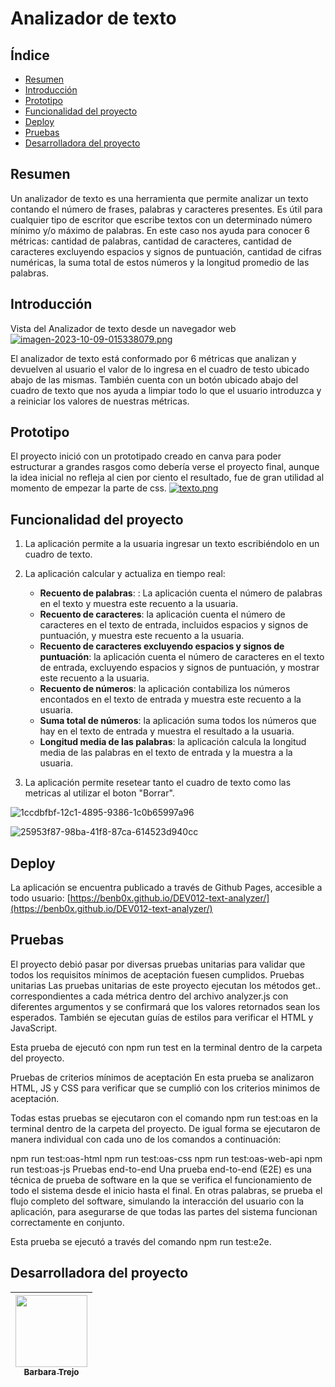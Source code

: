 # Analizador de texto

## Índice

* [Resumen](#Resumen)
* [Introducción](#Introducción)
* [Prototipo](#Prototipo)
* [Funcionalidad del proyecto](#Funcionalidad-del-proyecto)
* [Deploy](#Deploy)
* [Pruebas](#Pruebas)
* [Desarrolladora del proyecto](#Desarrolladora-del-proyecto)


## Resumen

Un analizador de texto es una herramienta que permite analizar un texto contando el número de frases, palabras y caracteres presentes.
Es útil para cualquier tipo de escritor que escribe textos con un determinado número mínimo y/o máximo de palabras. 
En este caso nos ayuda para conocer 6 métricas: 
cantidad de palabras, cantidad de caracteres, cantidad de caracteres excluyendo espacios y signos de puntuación, cantidad de cifras numéricas, la suma total de estos números y la longitud promedio de las palabras.


## Introducción
Vista del Analizador de texto desde un navegador web 
[![imagen-2023-10-09-015338079.png](https://i.postimg.cc/fR5M0kwG/imagen-2023-10-09-015338079.png)](https://postimg.cc/MncCC6f5)

El analizador de texto está conformado por 6 métricas que analizan y devuelven al usuario el valor de lo ingresa en el cuadro de testo ubicado abajo de las mismas.
También cuenta con un botón ubicado abajo del cuadro de texto que nos ayuda a limpiar todo lo que 
el usuario introduzca y a reiniciar los valores de nuestras métricas. 



## Prototipo
El proyecto inició con un prototipado creado en canva para poder estructurar a grandes rasgos como debería verse el proyecto final, aunque la idea inicial no refleja al cien por ciento el resultado, fue de gran utilidad al momento de empezar la parte de css.
[![texto.png](https://i.postimg.cc/15j0QpnX/texto.png)](https://postimg.cc/Xp9BKBg6)

## Funcionalidad del proyecto

1. La aplicación permite a la usuaria ingresar un texto escribiéndolo
en un cuadro de texto.

2. La aplicación calcular y actualiza en tiempo real:

    - **Recuento de palabras**: : La aplicación cuenta el número de palabras en el texto y muestra este recuento a la usuaria.
    - **Recuento de caracteres**: la aplicación cuenta el número de caracteres en el texto de entrada, incluidos espacios y signos de
    puntuación, y muestra este recuento a la usuaria.
    - **Recuento de caracteres excluyendo espacios y signos de puntuación**:
    la aplicación cuenta el número de caracteres en el texto de
    entrada, excluyendo espacios y signos de puntuación, y mostrar este recuento
    a la usuaria.
    - **Recuento de números**: la aplicación contabiliza los números encontados en el texto de entrada y muestra este recuento a la usuaria.
    - **Suma total de números**: la aplicación suma todos los números que
    hay en el texto de entrada y muestra el resultado a la usuaria.
    - **Longitud media de las palabras**: la aplicación calcula la
    longitud media de las palabras en el texto de entrada y la muestra a la usuaria.

3. La aplicación permite resetear tanto el cuadro de texto como las metricas al utilizar el boton "Borrar".

![1ccdbfbf-12c1-4895-9386-1c0b65997a96](https://github.com/Benb0x/DEV012-text-analyzer/assets/144946997/2d682532-8b17-4762-b0b1-6461ff243000)

![25953f87-98ba-41f8-87ca-614523d940cc](https://github.com/Benb0x/DEV012-text-analyzer/assets/144946997/fe40d03a-479d-4af6-86f8-85ab5d48f9f0)


## Deploy


La aplicación se encuentra publicado a través de Github Pages, accesible a todo usuario: [https://benb0x.github.io/DEV012-text-analyzer/](https://benb0x.github.io/DEV012-text-analyzer/)

## Pruebas
El proyecto debió pasar por diversas pruebas unitarias para validar que todos los requisitos mínimos de aceptación fuesen cumplidos.
Pruebas unitarias
Las pruebas unitarias de este proyecto ejecutan los métodos get.. correspondientes a cada métrica dentro del archivo analyzer.js con diferentes argumentos y se confirmará que los valores retornados sean los esperados. También se ejecutan guías de estilos para
verificar el HTML y JavaScript.

Esta prueba de ejecutó con npm run test en la terminal dentro de la carpeta del proyecto.

Pruebas de criterios mínimos de aceptación
En esta prueba se analizaron HTML, JS y CSS para verificar que se cumplió con los criterios minimos de aceptación.

Todas estas pruebas se ejecutaron con el comando npm run test:oas en la terminal dentro de la carpeta del proyecto. De igual forma se ejecutaron de manera individual con cada uno de los comandos a continuación:

npm run test:oas-html
npm run test:oas-css
npm run test:oas-web-api
npm run test:oas-js
Pruebas end-to-end
Una prueba end-to-end (E2E) es una técnica de prueba de software en la que se verifica el funcionamiento de todo el sistema desde el inicio hasta el final. En otras palabras, se prueba el flujo completo del software, simulando la interacción del usuario con la 
aplicación, para asegurarse de que todas las partes del sistema funcionan correctamente en conjunto.

Esta prueba se ejecutó a través del comando npm run test:e2e.

## Desarrolladora del proyecto

| [<img src="https://avatars.githubusercontent.com/u/144946997?v=4" width=115px><br><sub>Barbara Trejo<sub>](https://github.com/Benb0x)
| :---: |

